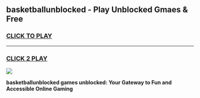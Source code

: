 
## basketballunblocked - Play Unblocked Gmaes & Free
<h3>
<a href="https://news.freeplayer.one?title=basketballunblocked&ref=16F">CLICK TO PLAY</a></h3>
<hr>

<h3>
<a href="https://news.freeplayer.one?title=basketballunblocked&ref=16F">CLICK 2 PLAY</a>
  
</h3>

<a href="https://news.freeplayer.one?title=basketballunblocked&ref=16F/"><img src="https://clearcache.store/games.png"></a>


**basketballunblocked games unblocked: Your Gateway to Fun and Accessible Online Gaming**
